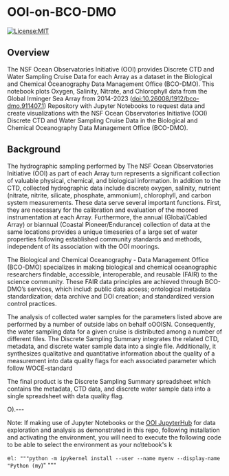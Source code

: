 OOI-on-BCO-DMO
==============================
[![License:MIT](https://img.shields.io/badge/License-MIT-lightgray.svg?style=flt-square)](https://opensource.org/licenses/MIT)
<!-- [![conda-forge](https://img.shields.io/conda/dn/conda-forge/ooi-on-bco-dmo?label=conda-forge)](https://anaconda.org/conda-forge/ooi-on-bco-dmo) -->

## Overview
The NSF Ocean Observatories Initiative (OOI) provides Discrete CTD and Water Sampling Cruise Data for each Array as a dataset in the Biological and Chemical Oceanography Data Management Office (BCO-DMO). This notebook plots Oxygen, Salinity, Nitrate, and Chlorophyll data from the Global Irminger Sea Array from 2014-2023 ([doi:10.26008/1912/bco-dmo.911407.1](https://www.bco-dmo.org/dataset/911407)) Repository with Jupyter Notebooks to request data and create visualizations with the NSF Ocean Observatories Initiative (OOI) Discrete CTD and Water Sampling Cruise Data in the Biological and Chemical Oceanography Data Management Office (BCO-DMO).


## Background
The hydrographic sampling performed by The NSF Ocean Observatories Initiative (OOI) as part of each Array turn represents a significant collection of valuable physical, chemical, and biological information. In addition to the CTD, collected hydrographic data include discrete oxygen, salinity, nutrient (nitrate, nitrite, silicate, phosphate, ammonium), chlorophyll, and carbon system measurements. These data serve several important functions. First, they are necessary for the calibration and evaluation of the moored instrumentation at each Array. Furthermore, the annual (Global/Cabled Array) or biannual (Coastal Pioneer/Endurance) collection of data at the same locations provides a unique timeseries of a large set of water properties following established community standards and methods, independent of its association with the OOI moorings.

The Biological and Chemical Oceanography - Data Management Office (BCO-DMO) specializes in making biological and chemical oceanographic researchers findable, accessible, interoperable, and reusable (FAIR) to the science community. These FAIR data principles are achieved through BCO-DMO’s services, which includ: public data access; ontological metadata standardization; data archive and DOI creation; and standardized version control practices.



The analysis of collected water samples for the parameters listed above are performed by a number of outside labs on behalf oOOISN. Consequently, the water sampling data for a given cruise is distributed among a number of different files. The Discrete Sampling Summary integrates the related CTD, metadata, and discrete water sample data into a single file. Additionally, it synthesizes qualitative and quantitative information about the quality of a measurement into data quality flags for each associated parameter which follow WOCE-standard
 The final product is the Discrete Sampling Summary spreadsheet which contains the metadata, CTD data, and discrete water sample data into a single spreadsheet with data quality flag.

O).---
></p>

Note: If making use of Jupyter Notebooks or the [OOI JupyterHub](https://jupyter.oceanobservatories.org/) for data exploration and analysis as demonstrated in this repo, following installation and activating the environment, you will need to execute the following code to be able to select the environment as your no\tebook's k

e```l:
"""python -m ipykernel install --user --name myenv --display-name "Python (my```)" """
